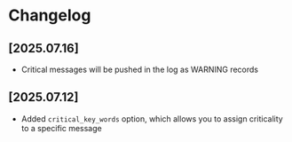 
# Changelog

## [2025.07.16]
* Critical messages will be pushed in the log as WARNING records

## [2025.07.12]
* Added `critical_key_words` option, which allows you to assign criticality to a specific message
